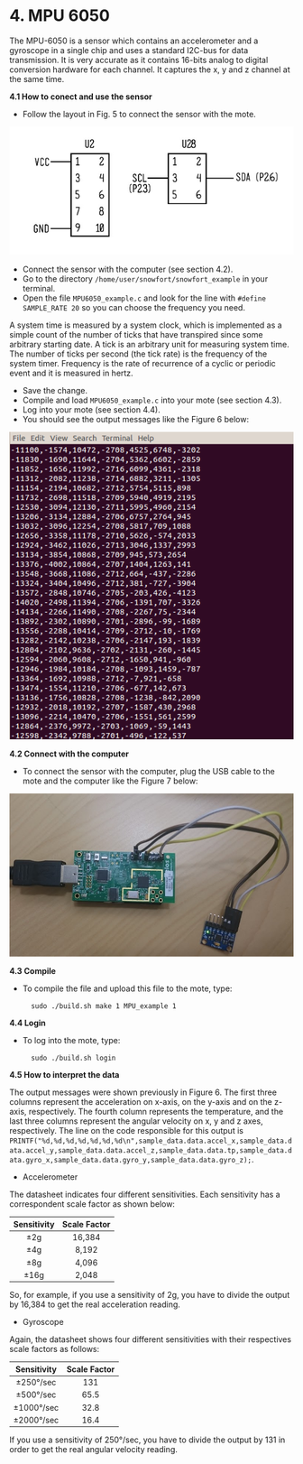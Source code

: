 # **4. MPU 6050**
The MPU-6050 is a sensor which contains an accelerometer and a gyroscope in a single chip and uses a standard I2C-bus for data transmission. It is very accurate as it contains 16-bits analog to digital conversion hardware for each channel. It captures the x, y and z channel at the same time.

**4.1 How to conect and use the sensor**

* Follow the layout in Fig. 5 to connect the sensor with the mote.

![Test Image](https://raw.githubusercontent.com/VeronicaYamee/GitHub/master/images/layout.jpg)

* Connect the sensor with the computer (see section 4.2).
* Go to the directory `/home/user/snowfort/snowfort_example` in your terminal.
* Open the file `MPU6050_example.c` and look for the line with `#define SAMPLE_RATE 20` so you can choose the frequency you need.

A system time is measured by a system clock, which is implemented as a simple count of the number of ticks that have transpired since some arbitrary starting date. A tick is an arbitrary unit for measuring system time. The number of ticks per second (the tick rate) is the frequency of the system timer. Frequency is the rate of recurrence of a cyclic or periodic event and it is measured in hertz. 

* Save the change.
* Compile and load `MPU6050_example.c` into your mote (see section 4.3).
* Log into your mote (see section 4.4).
* You should see the output messages like the Figure 6 below: 

![Test Image](https://raw.githubusercontent.com/VeronicaYamee/GitHub/master/images/Screenshot%202015-07-20%2023.52.22%20-%20Copy.png)


**4.2 Connect with the computer**

* To connect the sensor with the computer, plug the USB cable to the mote and the computer like the Figure 7 below: 

![Test Image](https://raw.githubusercontent.com/VeronicaYamee/GitHub/master/images/mpu.png)


**4.3 Compile**

* To compile the file and upload this file to the mote, type:

		sudo ./build.sh make 1 MPU_example 1

**4.4 Login**

* To log into the mote, type:

		sudo ./build.sh login

**4.5 How to interpret the data** 

The output messages were shown previously in Figure 6. The first three columns represent the acceleration on x-axis, on the y-axis and on the z-axis, respectively. The fourth column represents the temperature, and the last three columns represent the angular velocity on x, y and z axes, respectively. The line on the code responsible for this output is `PRINTF("%d,%d,%d,%d,%d,%d,%d\n",sample_data.data.accel_x,sample_data.data.accel_y,sample_data.data.accel_z,sample_data.data.tp,sample_data.data.gyro_x,sample_data.data.gyro_y,sample_data.data.gyro_z);`.


* Accelerometer

The datasheet indicates four different sensitivities. Each sensitivity has a correspondent scale factor as shown below:
  
|  Sensitivity  | Scale Factor |
|:-------------:|:------------:|
|      ±2g      |     16,384   |
|      ±4g      |     8,192    |
|      ±8g      |     4,096    |
|      ±16g     |     2,048    |

So, for example, if you use a sensitivity of 2g, you have to divide the output by 16,384 to get the real acceleration reading. 		

* Gyroscope

Again, the datasheet shows four different sensitivities with their respectives scale factors as follows:

|    Sensitivity    | Scale Factor |
|:-----------------:|:------------:|
|     ±250°/sec     |     131      |
|     ±500°/sec     |     65.5     |
|     ±1000°/sec    |     32.8     |
|     ±2000°/sec    |     16.4     |

If you use a sensitivity of 250°/sec, you have to divide the output by 131 in order to get the real angular velocity reading.
